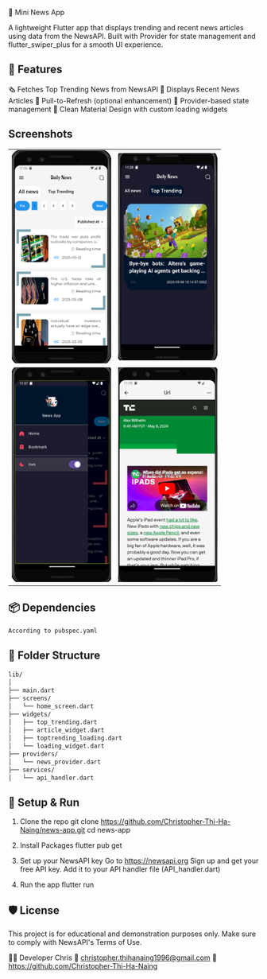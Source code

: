📰 Mini News App

A lightweight Flutter app that displays trending and recent news articles using data from the NewsAPI. Built with Provider for state management and flutter_swiper_plus for a smooth UI experience.


## 🚀 Features 
🗞️ Fetches Top Trending News from NewsAPI
🧾 Displays Recent News Articles
🔄 Pull-to-Refresh (optional enhancement)
🧩 Provider-based state management
🎨 Clean Material Design with custom loading widgets

## Screenshots
<table>
  <tr>
    <td><img src="images/homePageSS.png" width="200"/></td>
    <td><img src="images/topTrendingss.png" width="200"/></td>
  </tr>
  <tr>
    <td><img src="images/themess.png" width="200"/></td>
    <td><img src="images/newsss.png" width="200"/></td>
  </tr>
</table>


## 📦 Dependencies
    According to pubspec.yaml

## 🧱 Folder Structure
    lib/
    │
    ├── main.dart
    ├── screens/
    │   └── home_screen.dart
    ├── widgets/
    │   ├── top_trending.dart
    │   ├── article_widget.dart
    │   ├── toptrending_loading.dart
    │   └── loading_widget.dart
    ├── providers/
    │   └── news_provider.dart
    ├── services/
    │   └── api_handler.dart


## 🔧 Setup & Run
1. Clone the repo
 git clone https://github.com/Christopher-Thi-Ha-Naing/news-app.git
 cd news-app

2. Install Packages
 flutter pub get

3. Set up your NewsAPI key
 Go to https://newsapi.org
 Sign up and get your free API key.
 Add it to your API handler file (API_handler.dart)

4. Run the app
 flutter run

## 🛡️ License
This project is for educational and demonstration purposes only. Make sure to comply with NewsAPI's Terms of Use.

👨‍💻 Developer
    Chris
📧 christopher.thihanaing1996@gmail.com
🔗 https://github.com/Christopher-Thi-Ha-Naing
